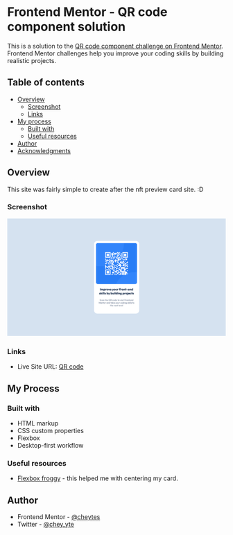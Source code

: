 # Frontend Mentor - QR code component solution

This is a solution to the [QR code component challenge on Frontend Mentor](https://www.frontendmentor.io/challenges/qr-code-component-iux_sIO_H). Frontend Mentor challenges help you improve your coding skills by building realistic projects. 

## Table of contents

- [Overview](#overview)
    - [Screenshot](#screenshot)
    - [Links](#links)
- [My process](#my-process)
    - [Built with](#built-with)
    - [Useful resources](#useful-resources)
- [Author](#author)
- [Acknowledgments](#acknowledgments)


## Overview 

This site was fairly simple to create after the nft preview card site. :D

### Screenshot

![My Solution](images/qr-code-solution.png)

### Links

- Live Site URL: [QR code](https://cheytes.github.io/qr-code-card/)


## My Process

### Built with

- HTML markup
- CSS custom properties
- Flexbox
- Desktop-first workflow

### Useful resources 

- [Flexbox froggy](https://flexboxfroggy.com/) - this helped me with centering my card. 

## Author

- Frontend Mentor - [@cheytes](https://www.frontendmentor.io/profile/cheytes)
- Twitter - [@chey_yte](https://twitter.com/chey_yte)